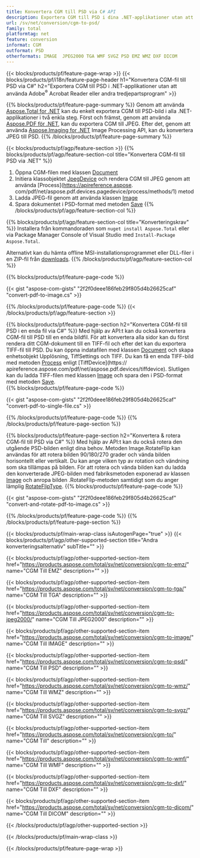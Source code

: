 ```yaml
---
title: Konvertera CGM till PSD via C# API
description: Exportera CGM till PSD i dina .NET-applikationer utan att använda någon tredjepartsapplikation
url: /sv/net/conversion/cgm-to-psd/
family: total
platformtag: net
feature: conversion
informat: CGM
outformat: PSD
otherformats: IMAGE  JPEG2000 TGA WMF SVGZ PSD EMZ WMZ DXF DICOM
---
```

{{< blocks/products/pf/feature-page-wrap >}}
{{< blocks/products/pf/i18n/feature-page-header h1="Konvertera CGM-fil till PSD via C#" h2="Exportera CGM till PSD i .NET-applikationer utan att använda Adobe<sup>&reg;</sup> Acrobat Reader eller andra tredjepartsprogram" >}}

{{% blocks/products/pf/feature-page-summary %}}
Genom att använda [Aspose.Total for .NET](https://products.aspose.com/total/net/) kan du enkelt exportera CGM till PSD-bild i alla .NET-applikationer i två enkla steg. Först och främst, genom att använda [Aspose.PDF för .NET](https://products.aspose.com/pdf/net/), kan du exportera CGM till JPEG. Efter det, genom att använda [Aspose.Imaging for .NET](https://products.aspose.com/imaging/net/) Image Processing API, kan du konvertera JPEG till PSD.
{{% /blocks/products/pf/feature-page-summary  %}}

{{< blocks/products/pf/agp/feature-section >}}
{{% blocks/products/pf/agp/feature-section-col title="Konvertera CGM-fil till PSD via .NET" %}}
1. Öppna CGM-filen med klassen [Document](https://apireference.aspose.com/pdf/net/aspose.pdf/document)
2. Initiera klassobjektet [JpegDevice](https://apireference.aspose.com/pdf/net/aspose.pdf.devices/jpegdevice) och rendera CGM till JPEG genom att använda [Process](https://apireference.aspose. com/pdf/net/aspose.pdf.devices.pagedevice/process/methods/1) metod
3. Ladda JPEG-fil genom att använda klassen [Image](https://apireference.aspose.com/imaging/net/aspose.imaging/image)
4. Spara dokumentet i PSD-format med metoden [Save](https://apireference.aspose.com/imaging/net/aspose.imaging.image/save/methods/4)
{{% /blocks/products/pf/agp/feature-section-col %}}

{{% blocks/products/pf/agp/feature-section-col title="Konverteringskrav" %}}
Installera från kommandoraden som ```nuget install Aspose.Total``` eller via Package Manager Console of Visual Studio med ```Install-Package Aspose.Total```.

Alternativt kan du hämta offline MSI-installationsprogrammet eller DLL-filer i en ZIP-fil från [downloads](https://downloads.aspose.com/total/net).
{{% /blocks/products/pf/agp/feature-section-col %}}

{{% blocks/products/pf/feature-page-code %}}

{{< gist "aspose-com-gists" "2f2f0deee186feb29f805d4b26625caf" "convert-pdf-to-image.cs" >}}

{{% /blocks/products/pf/feature-page-code %}}
{{< /blocks/products/pf/agp/feature-section >}}

{{% blocks/products/pf/feature-page-section  h2="Konvertera CGM-fil till PSD i en enda fil via C#" %}}
Med hjälp av API:t kan du också konvertera CGM-fil till PSD till en enda bildfil. För att konvertera alla sidor kan du först rendera ditt CGM-dokument till en TIFF-fil och efter det kan du exportera TIFF-fil till PSD. Du kan öppna indatafilen med klassen [Document](https://apireference.aspose.com/pdf/net/aspose.pdf/document) och skapa enhetsobjekt Upplösning, TiffSettings och TIFF. Du kan få en enda TIFF-bild med metoden [Process](https://apireference.aspose.com/pdf/net/aspose.pdf.devices.documentdevice/process/methods/3) enligt [TiffDevice](https:// apireference.aspose.com/pdf/net/aspose.pdf.devices/tiffdevice). Slutligen kan du ladda TIFF-filen med klassen [Image](https://apireference.aspose.com/imaging/net/aspose.imaging/image)
och spara den i PSD-format med metoden [Save](https://apireference.aspose.com/imaging/net/aspose.imaging.image/save/methods/4).  
{{% blocks/products/pf/feature-page-code %}}

{{< gist "aspose-com-gists" "2f2f0deee186feb29f805d4b26625caf" "convert-pdf-to-single-file.cs" >}}
{{% /blocks/products/pf/feature-page-code  %}}
{{% /blocks/products/pf/feature-page-section %}}

{{% blocks/products/pf/feature-page-section  h2="Konvertera & rotera CGM-fil till PSD via C#" %}}
Med hjälp av API:t kan du också rotera den utgående PSD-bilden enligt dina behov. Metoden Image.RotateFlip kan användas för att rotera bilden 90/180/270 grader och vända bilden horisontellt eller vertikalt. Du kan ange vilken typ av rotation och vändning som ska tillämpas på bilden. För att rotera och vända bilden kan du ladda den konverterade JPEG-bilden med fabriksmetoden exponerad av klassen [Image](https://apireference.aspose.com/imaging/net/aspose.imaging/image) och anropa bilden .RotateFlip-metoden samtidigt som du anger lämplig [RotateFlipType](https://apireference.aspose.com/imaging/net/aspose.imaging/rotatefliptype). 
{{% blocks/products/pf/feature-page-code %}}

{{< gist "aspose-com-gists" "2f2f0deee186feb29f805d4b26625caf" "convert-and-rotate-pdf-to-image.cs" >}}
{{% /blocks/products/pf/feature-page-code  %}}
{{% /blocks/products/pf/feature-page-section %}}

{{< blocks/products/pf/main-wrap-class isAutogenPage="true" >}}
{{< blocks/products/pf/agp/other-supported-section title="Andra konverteringsalternativ" subTitle="" >}}

{{< blocks/products/pf/agp/other-supported-section-item href="https://products.aspose.com/total/sv/net/conversion/cgm-to-emz/" name="CGM Till EMZ" description="" >}}

{{< blocks/products/pf/agp/other-supported-section-item href="https://products.aspose.com/total/sv/net/conversion/cgm-to-tga/" name="CGM Till TGA" description="" >}}

{{< blocks/products/pf/agp/other-supported-section-item href="https://products.aspose.com/total/sv/net/conversion/cgm-to-jpeg2000/" name="CGM Till JPEG2000" description="" >}}

{{< blocks/products/pf/agp/other-supported-section-item href="https://products.aspose.com/total/sv/net/conversion/cgm-to-image/" name="CGM Till IMAGE" description="" >}}

{{< blocks/products/pf/agp/other-supported-section-item href="https://products.aspose.com/total/sv/net/conversion/cgm-to-psd/" name="CGM Till PSD" description="" >}}

{{< blocks/products/pf/agp/other-supported-section-item href="https://products.aspose.com/total/sv/net/conversion/cgm-to-wmz/" name="CGM Till WMZ" description="" >}}

{{< blocks/products/pf/agp/other-supported-section-item href="https://products.aspose.com/total/sv/net/conversion/cgm-to-svgz/" name="CGM Till SVGZ" description="" >}}

{{< blocks/products/pf/agp/other-supported-section-item href="https://products.aspose.com/total/sv/net/conversion/cgm-to/" name="CGM Till" description="" >}}

{{< blocks/products/pf/agp/other-supported-section-item href="https://products.aspose.com/total/sv/net/conversion/cgm-to-wmf/" name="CGM Till WMF" description="" >}}

{{< blocks/products/pf/agp/other-supported-section-item href="https://products.aspose.com/total/sv/net/conversion/cgm-to-dxf/" name="CGM Till DXF" description="" >}}

{{< blocks/products/pf/agp/other-supported-section-item href="https://products.aspose.com/total/sv/net/conversion/cgm-to-dicom/" name="CGM Till DICOM" description="" >}}



{{< /blocks/products/pf/agp/other-supported-section >}}

{{< /blocks/products/pf/main-wrap-class >}}

{{< /blocks/products/pf/feature-page-wrap >}}